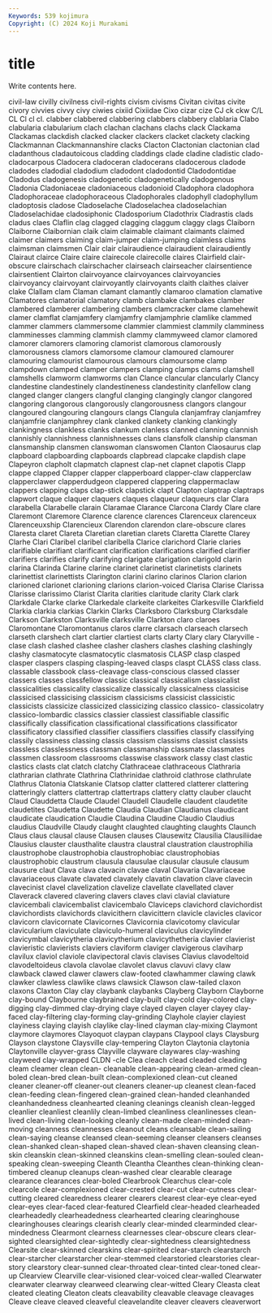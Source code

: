 ```yaml
---
Keywords: 539 kojimura
Copyright: (C) 2024 Koji Murakami
---
```


# title

Write contents here.



civil-law civilly civilness civil-rights civism civisms Civitan civitas civite
civory civvies civvy civy ciwies cixiid Cixiidae Cixo cizar cize
CJ ck ckw C/L CL Cl cl cl. clabber clabbered
clabbering clabbers clabbery clablaria Clabo clabularia clabularium clach clachan clachans
clachs clack Clackama Clackamas clackdish clacked clacker clackers clacket clackety
clacking Clackmannan Clackmannanshire clacks Clacton Clactonian clactonian clad cladanthous cladautoicous
cladding claddings clade cladine cladistic clado- cladocarpous Cladocera cladoceran cladocerans
cladocerous cladode cladodes cladodial cladodium cladodont cladodontid Cladodontidae Cladodus cladogenesis
cladogenetic cladogenetically cladogenous Cladonia Cladoniaceae cladoniaceous cladonioid Cladophora cladophora Cladophoraceae
cladophoraceous Cladophorales cladophyll cladophyllum cladoptosis cladose Cladoselache Cladoselachea cladoselachian Cladoselachidae
cladosiphonic Cladosporium Cladothrix Cladrastis clads cladus claes Claflin clag clagged
clagging claggum claggy clags Claiborn Claiborne Claibornian claik claim claimable
claimant claimants claimed claimer claimers claiming claim-jumper claim-jumping claimless claims
claimsman claimsmen Clair clair clairaudience clairaudient clairaudiently Clairaut clairce Claire
claire clairecole clairecolle claires Clairfield clair-obscure clairschach clairschacher clairseach clairseacher
clairsentience clairsentient Clairton clairvoyance clairvoyances clairvoyancies clairvoyancy clairvoyant clairvoyantly clairvoyants
claith claithes claiver clake Clallam clam Claman clamant clamantly clamaroo
clamation clamative Clamatores clamatorial clamatory clamb clambake clambakes clamber clambered
clamberer clambering clambers clamcracker clame clamehewit clamer clamflat clamjamfery clamjamfry
clamjamphrie clamlike clammed clammer clammers clammersome clammier clammiest clammily clamminess
clamminesses clamming clammish clammy clammyweed clamor clamored clamorer clamorers clamoring
clamorist clamorous clamorously clamorousness clamors clamorsome clamour clamoured clamourer clamouring
clamourist clamourous clamours clamoursome clamp clampdown clamped clamper clampers clamping
clamps clams clamshell clamshells clamworm clamworms clan Clance clancular clancularly
Clancy clandestine clandestinely clandestineness clandestinity clanfellow clang clanged clanger clangers
clangful clanging clangingly clangor clangored clangoring clangorous clangorously clangorousness clangors
clangour clangoured clangouring clangours clangs Clangula clanjamfray clanjamfrey clanjamfrie clanjamphrey
clank clanked clankety clanking clankingly clankingness clankless clanks clankum clanless
clanned clanning clannish clannishly clannishness clannishnesses clans clansfolk clanship clansman
clansmanship clansmen clanswoman clanswomen Clanton Claosaurus clap clapboard clapboarding clapboards
clapbread clapcake clapdish clape Clapeyron clapholt clapmatch clapnest clap-net clapnet
clapotis Clapp clappe clapped Clapper clapper clapperboard clapper-claw clapperclaw clapperclawer
clapperdudgeon clappered clappering clappermaclaw clappers clapping claps clap-stick clapstick clapt
Clapton claptrap claptraps clapwort claque claquer claquers claques claqueur claqueurs
clar Clara clarabella Clarabelle clarain Claramae Clarance Clarcona Clardy Clare
clare Claremont Claremore Clarence clarence clarences Clarenceux clarenceux Clarenceuxship Clarencieux
Clarendon clarendon clare-obscure clares Claresta claret Clareta Claretian claretian clarets
Claretta Clarette Clarey Clarhe Clari Claribel claribel claribella Clarice clarichord
Clarie claries clarifiable clarifiant clarificant clarification clarifications clarified clarifier clarifiers
clarifies clarify clarifying clarigate clarigation clarigold clarin clarina Clarinda Clarine
clarine clarinet clarinetist clarinetists clarinets clarinettist clarinettists Clarington clarini clarino
clarinos Clarion clarion clarioned clarionet clarioning clarions clarion-voiced Clarisa Clarise
Clarissa Clarisse clarissimo Clarist Clarita clarities claritude clarity Clark clark
Clarkdale Clarke clarke Clarkedale clarkeite clarkeites Clarkesville Clarkfield Clarkia clarkia
clarkias Clarkin Clarks Clarksboro Clarksburg Clarksdale Clarkson Clarkston Clarksville clarksville
Clarkton claro claroes Claromontane Claromontanus claros clarre clarsach clarseach clarsech
clarseth clarshech clart clartier clartiest clarts clarty Clary clary Claryville
-clase clash clashed clashee clasher clashers clashes clashing clashingly clashy
clasmatocyte clasmatocytic clasmatosis CLASP clasp clasped clasper claspers clasping clasping-leaved
clasps claspt CLASS class class. classable classbook class-cleavage class-conscious classed
classer classers classes classfellow classic classical classicalism classicalist classicalities classicality
classicalize classically classicalness classicise classicised classicising classicism classicisms classicist classicistic
classicists classicize classicized classicizing classico classico- classicolatry classico-lombardic classics classier
classiest classifiable classific classifically classification classificational classifications classificator classificatory classified
classifier classifiers classifies classify classifying classily classiness classing classis classism
classisms classist classists classless classlessness classman classmanship classmate classmates classmen
classroom classrooms classwise classwork classy clast clastic clastics clasts clat
clatch clatchy Clathraceae clathraceous Clathraria clathrarian clathrate Clathrina Clathrinidae clathroid
clathrose clathrulate Clathrus Clatonia Clatskanie Clatsop clatter clattered clatterer clattering
clatteringly clatters clattertrap clattertraps clattery clatty clauber claucht Claud Clauddetta
Claude Claudel Claudell Claudelle claudent claudetite claudetites Claudetta Claudette Claudia
Claudian Claudianus claudicant claudicate claudication Claudie Claudina Claudine Claudio Claudius
claudius Claudville Claudy claught claughted claughting claughts Claunch Claus claus
clausal clause Clausen clauses Clausewitz Clausilia Clausiliidae Clausius clauster clausthalite
claustra claustral claustration claustrophilia claustrophobe claustrophobia claustrophobiac claustrophobias claustrophobic claustrum
clausula clausulae clausular clausule clausum clausure claut Clava clava clavacin
clavae claval Clavaria Clavariaceae clavariaceous clavate clavated clavately clavatin clavation
clave clavecin clavecinist clavel clavelization clavelize clavellate clavellated claver Claverack
clavered clavering clavers claves clavi clavial claviature clavicembali clavicembalist clavicembalo
Claviceps clavichord clavichordist clavichordists clavichords clavicithern clavicittern clavicle clavicles clavicor
clavicorn clavicornate Clavicornes Clavicornia clavicotomy clavicular clavicularium claviculate claviculo-humeral claviculus
clavicylinder clavicymbal clavicytheria clavicytherium clavicythetheria clavier clavierist clavieristic clavierists claviers
claviform claviger clavigerous claviharp clavilux claviol claviole clavipectoral clavis clavises
Clavius clavodeltoid clavodeltoideus clavola clavolae clavolet clavus clavuvi clavy claw
clawback clawed clawer clawers claw-footed clawhammer clawing clawk clawker clawless
clawlike claws clawsick Clawson claw-tailed claxon claxons Claxton Clay clay
claybank claybanks Clayberg Clayborn Clayborne clay-bound Claybourne claybrained clay-built clay-cold
clay-colored clay-digging clay-dimmed clay-drying claye clayed clayen clayer clayey clay-faced
clay-filtering clay-forming clay-grinding Clayhole clayier clayiest clayiness claying clayish claylike
clay-lined clayman clay-mixing Claymont claymore claymores Clayoquot claypan claypans Claypool
clays Claysburg Clayson claystone Claysville clay-tempering Clayton Claytonia claytonia Claytonville
clayver-grass Clayville clayware claywares clay-washing clayweed clay-wrapped CLDN -cle Clea
cleach clead cleaded cleading cleam cleamer clean clean- cleanable clean-appearing
clean-armed clean-boled clean-bred clean-built clean-complexioned clean-cut cleaned cleaner cleaner-off cleaner-out
cleaners cleaner-up cleanest clean-faced clean-feeding clean-fingered clean-grained clean-handed cleanhanded cleanhandedness
cleanhearted cleaning cleanings cleanish clean-legged cleanlier cleanliest cleanlily clean-limbed cleanliness
cleanlinesses clean-lived clean-living clean-looking cleanly clean-made clean-minded clean-moving cleanness cleannesses
cleanout cleans cleansable clean-sailing clean-saying cleanse cleansed clean-seeming cleanser cleansers
cleanses clean-shanked clean-shaped clean-shaved clean-shaven cleansing clean-skin cleanskin clean-skinned cleanskins
clean-smelling clean-souled clean-speaking clean-sweeping Cleanth Cleantha Cleanthes clean-thinking clean-timbered cleanup
cleanups clean-washed clear clearable clearage clearance clearances clear-boled Clearbrook Clearchus
clear-cole clearcole clear-complexioned clear-crested clear-cut clear-cutness clear-cutting cleared clearedness clearer
clearers clearest clear-eye clear-eyed clear-eyes clear-faced clear-featured Clearfield clear-headed clearheaded
clearheadedly clearheadedness clearhearted clearing clearinghouse clearinghouses clearings clearish clearly clear-minded
clearminded clear-mindedness Clearmont clearness clearnesses clear-obscure clears clear-sighted clearsighted clear-sightedly
clear-sightedness clearsightedness Clearsite clear-skinned clearskins clear-spirited clear-starch clearstarch clear-starcher clearstarcher
clear-stemmed clearstoried clearstories clear-story clearstory clear-sunned clear-throated clear-tinted clear-toned clear-up
Clearview Clearville clear-visioned clear-voiced clear-walled Clearwater clearwater clearway clearweed clearwing
clear-witted Cleary Cleasta cleat cleated cleating Cleaton cleats cleavability cleavable
cleavage cleavages Cleave cleave cleaved cleaveful cleavelandite cleaver cleavers cleaverwort
